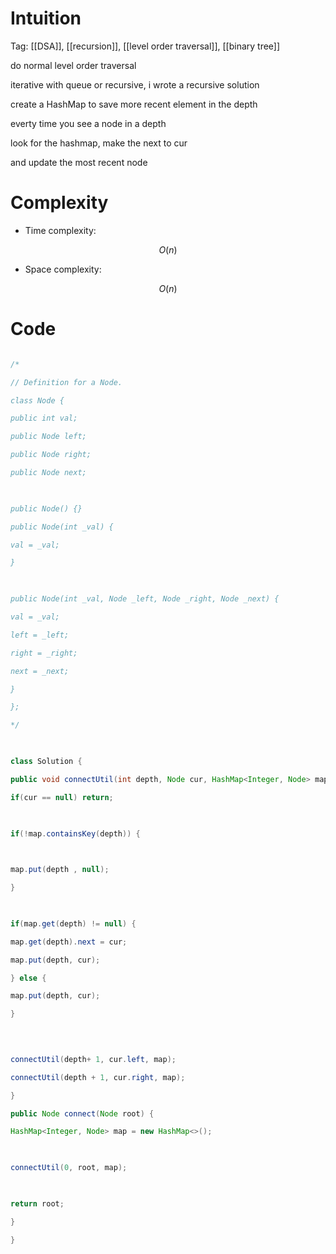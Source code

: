 # Intuition

<!-- Describe your first thoughts on how to solve this problem. -->

Tag: [[DSA]], [[recursion]], [[level order traversal]], [[binary tree]]  

do normal level order traversal

  

iterative with queue or recursive, i wrote a recursive solution

  

create a HashMap to save more recent element in the depth

  

everty time you see a node in a depth

  

look for the hashmap, make the next to cur

  

and update the most recent node

  
  

# Complexity

- Time complexity:

<!-- Add your time complexity here, e.g. $$O(n)$$ -->

$$O(n)$$

  

- Space complexity:

<!-- Add your space complexity here, e.g. $$O(n)$$ -->

$$O(n)$$

  

# Code

```java []

/*

// Definition for a Node.

class Node {

public int val;

public Node left;

public Node right;

public Node next;

  

public Node() {}

public Node(int _val) {

val = _val;

}

  

public Node(int _val, Node _left, Node _right, Node _next) {

val = _val;

left = _left;

right = _right;

next = _next;

}

};

*/

  

class Solution {

public void connectUtil(int depth, Node cur, HashMap<Integer, Node> map) {

if(cur == null) return;

  

if(!map.containsKey(depth)) {

  

map.put(depth , null);

}

  

if(map.get(depth) != null) {

map.get(depth).next = cur;

map.put(depth, cur);

} else {

map.put(depth, cur);

}

  
  

connectUtil(depth+ 1, cur.left, map);

connectUtil(depth + 1, cur.right, map);

}

public Node connect(Node root) {

HashMap<Integer, Node> map = new HashMap<>();

  

connectUtil(0, root, map);

  

return root;

}

}

```